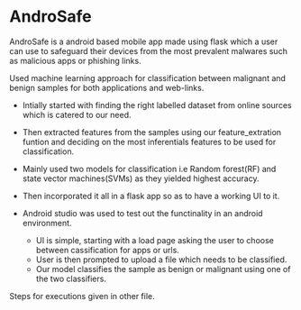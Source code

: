 # AndroSafe
AndroSafe is a android based mobile app made using flask which a user can use to safeguard their devices from the most prevalent malwares such as malicious apps or phishing links.


Used machine learning approach for classification between malignant and benign samples for both applications and web-links.

- Intially started with finding the right labelled dataset from online sources which is catered to our need.

- Then extracted features from the samples using our feature_extration funtion and deciding on the most inferentials features to be used for classification.

- Mainly used two models for classification i.e Random forest(RF) and state vector machines(SVMs) as they yielded highest accuracy.

- Then incorporated it all in a flask app so as to have a working UI to it.

- Android studio was used to test out the functinality in an android environment.

  - UI is simple, starting with a load page asking the user to choose between cassification for apps or urls.
  - User is then prompted to upload a file which needs to be classified.
  - Our model classifies the sample as benign or malignant using one of the two classifiers.


Steps for executions given in other file.
